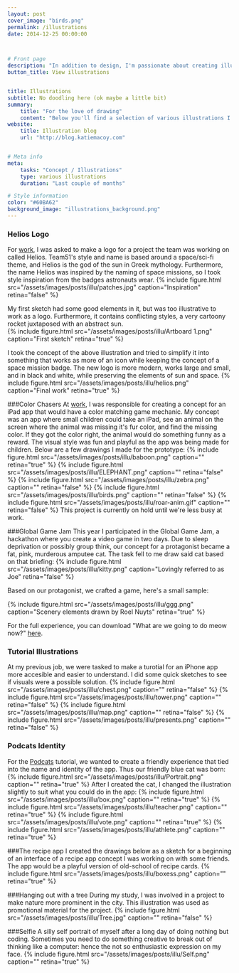 ```yaml
---
layout: post
cover_image: "birds.png"
permalink: /illustrations
date: 2014-12-25 00:00:00



# Front page
description: "In addition to design, I'm passionate about creating illustrations" # Supports Markdown format
button_title: View illustrations 


title: Illustrations
subtitle: No doodling here (ok maybe a little bit)
summary: 
    title: "For the love of drawing"
    content: "Below you'll find a selection of various illustrations I've done recently. I believe illustrations can help communicate complex ideas in a fun, approachable way. Furthermore, they give a design a relatable personality and inject a human identity into technology. Generally I start with a loose sketch on paper, then take it into computer-land via Illustrator, Sketch, or occasionally Photoshop."
website:
    title: Illustration blog
    url: "http://blog.katiemacoy.com"


# Meta info
meta:
    tasks: "Concept / Illustrations"
    type: various illustrations
    duration: "Last couple of months"

# Style information
color: "#60BA62"
background_image: "illustrations_background.png"
---
```


### Helios Logo
For [work](http://www.team51.nl), I was asked to make a logo for a project the team was working on called Helios. Team51's style and name is based around a space/sci-fi theme, and Helios is the god of the sun in Greek mythology. Furthermore, the name Helios was inspired by the naming of space missions, so I took style inspiration from the badges astronauts wear.
{% include figure.html src="/assets/images/posts/illu/patches.jpg" caption="Inspiration" retina="false" %}

My first sketch had some good elements in it, but was too illustrative to work as a logo. Furthermore, it contains conflicting styles, a very cartoony rocket juxtaposed with an abstract sun.  
{% include figure.html src="/assets/images/posts/illu/Artboard 1.png" caption="First sketch" retina="true" %}

I took the concept of the above illustration and tried to simplify it into something that works as more of an icon while keeping the concept of a space mission badge. The new logo is more modern, works large and small, and in black and white, while preserving the elements of sun and space. 
{% include figure.html src="/assets/images/posts/illu/helios.png" caption="Final work" retina="true" %}

###Color Chasers
At [work](http://www.aliensareamongus.com), I was responsible for creating a concept for an iPad app that would have a color matching game mechanic. My concept was an app where small children could take an iPad, see an animal on the screen where the animal was missing it's fur color, and find the missing color. If they got the color right, the animal would do something funny as a reward. The visual style was fun and playful as the app was being made for children. Below are a few drawings I made for the prototype: 
{% include figure.html src="/assets/images/posts/illu/baboon.png" caption="" retina="true" %}
{% include figure.html src="/assets/images/posts/illu/ELEPHANT.png" caption="" retina="false" %}
{% include figure.html src="/assets/images/posts/illu/zebra.png" caption="" retina="false" %}
{% include figure.html src="/assets/images/posts/illu/birds.png" caption="" retina="false" %}
{% include figure.html src="/assets/images/posts/illu/roar-anim.gif" caption="" retina="false" %}
This project is currently on hold until we're less busy at work.  

###Global Game Jam 
This year I participated in the Global Game Jam, a hackathon where you create a video game in two days. Due to sleep deprivation or possibly group think, our concept for a protagonist became a fat, pink, murderous amputee cat. The task fell to me draw said cat based on that briefing:
{% include figure.html src="/assets/images/posts/illu/kitty.png" caption="Lovingly referred to as Joe" retina="false" %}

Based on our protagonist, we crafted a game, here's a small sample:

{% include figure.html src="/assets/images/posts/illu/ggg.png" caption="Scenery elements drawn by Roel Nuyts" retina="true" %}

For the full experience, you can download "What are we going to do meow now?" [here](http://globalgamejam.org/2015/games/what-are-we-going-do-meow).

### Tutorial Illustrations
At my previous job, we were tasked to make a turotial for an iPhone app more accesible and easier to understand. I did some quick sketches to see if visuals were a possible solution.
{% include figure.html src="/assets/images/posts/illu/chest.png" caption="" retina="false" %}
{% include figure.html src="/assets/images/posts/illu/tower.png" caption="" retina="false" %}
{% include figure.html src="/assets/images/posts/illu/map.png" caption="" retina="false" %}
{% include figure.html src="/assets/images/posts/illu/presents.png" caption="" retina="false" %}

### Podcats Identity
For the [Podcats](http://www.katiemacoy.com/podcats) tutorial, we wanted to create a friendly experience that tied into the name and identity of the app. Thus our friendly blue cat was born: 
{% include figure.html src="/assets/images/posts/illu/Portrait.png" caption="" retina="true" %}
After I created the cat, I changed the illustration slightly to suit what you could do in the app: 
{% include figure.html src="/assets/images/posts/illu/box.png" caption="" retina="true" %}
{% include figure.html src="/assets/images/posts/illu/teacher.png" caption="" retina="true" %}
{% include figure.html src="/assets/images/posts/illu/vote.png" caption="" retina="true" %}
{% include figure.html src="/assets/images/posts/illu/athlete.png" caption="" retina="true" %}


###The recipe app
I created the drawings below as a sketch for a beginning of an interface of a recipe app concept I was working on with some friends. The app would be a playful version of old-school of recipe cards. 
{% include figure.html src="/assets/images/posts/illu/boxess.png" caption="" retina="true" %}

###Hanging out with a tree
During my study, I was involved in a project to make nature more prominent in the city. This illustration was used as promotional material for the project.
{% include figure.html src="/assets/images/posts/illu/Tree.jpg" caption="" retina="false" %}

###Selfie 
A silly self portrait of myself after a long day of doing nothing but coding. Sometimes you need to do something creative to break out of thinking like a computer: hence the not so enthusiastic expression on my face.
{% include figure.html src="/assets/images/posts/illu/Self.png" caption="" retina="true" %}

